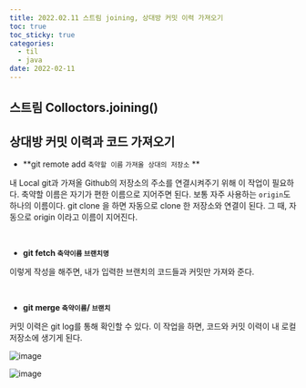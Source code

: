 ```yaml
---
title: 2022.02.11 스트림 joining, 상대방 커밋 이력 가져오기
toc: true
toc_sticky: true
categories:
  - til
  - java
date: 2022-02-11
---
```



## 스트림 Colloctors.joining()
## 상대방 커밋 이력과 코드 가져오기

- **git remote add `축약할 이름` `가져올 상대의 저장소` **

내 Local git과 가져올 Github의 저장소의 주소를 연결시켜주기 위해 이 작업이 필요하다.
축약할 이름은 자기가 편한 이름으로 지어주면 된다.
보통 자주 사용하는 `origin`도 하나의 이름이다.
git clone 을 하면 자동으로 clone 한 저장소와 연결이 된다. 그 때, 자동으로 origin 이라고 이름이 지어진다.

<br/>

- **git fetch `축약이름` `브랜치명`**

이렇게 작성을 해주면, 내가 입력한 브랜치의 코드들과 커밋만 가져와 준다.

<br/>

- **git merge `축약이름`/ `브랜치`**

커밋 이력은 git log를 통해 확인할 수 있다.
이 작업을 하면, 코드와 커밋 이력이 내 로컬 저장소에 생기게 된다.

![image](https://user-images.githubusercontent.com/67885363/154097981-42ca3527-d5f4-4624-b1ad-4e21edf885f9.png)

![image](https://user-images.githubusercontent.com/67885363/154098199-df2fdacf-733c-49a7-97bf-920496a52f43.png)